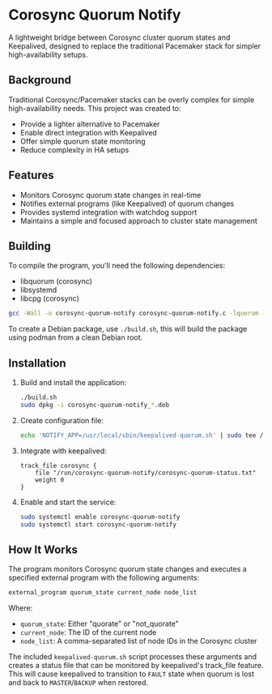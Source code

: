 # Corosync Quorum Notify

A lightweight bridge between Corosync cluster quorum states and Keepalived, designed to replace the traditional Pacemaker stack for simpler high-availability setups.

## Background

Traditional Corosync/Pacemaker stacks can be overly complex for simple high-availability needs. This project was created to:

- Provide a lighter alternative to Pacemaker
- Enable direct integration with Keepalived
- Offer simple quorum state monitoring
- Reduce complexity in HA setups

## Features

- Monitors Corosync quorum state changes in real-time
- Notifies external programs (like Keepalived) of quorum changes
- Provides systemd integration with watchdog support
- Maintains a simple and focused approach to cluster state management

## Building

To compile the program, you'll need the following dependencies:
- libquorum (corosync)
- libsystemd
- libcpg (corosync)

```bash
gcc -Wall -o corosync-quorum-notify corosync-quorum-notify.c -lquorum -lsystemd -lcpg
```

To create a Debian package, use `./build.sh`, this will build the package using podman from a clean Debian root.

## Installation

1. Build and install the application:
   ```bash
   ./build.sh
   sudo dpkg -i corosync-quorum-notify_*.deb
   ```
2. Create configuration file:
   ```bash
   echo 'NOTIFY_APP=/usr/local/sbin/keepalived-quorum.sh' | sudo tee /etc/default/corosync-quorum-notify
   ```
3. Integrate with keepalived:
   ```
   track_file corosync {
       file "/run/corosync-quorum-notify/corosync-quorum-status.txt"
       weight 0
   }
   ```
4. Enable and start the service:
   ```bash
   sudo systemctl enable corosync-quorum-notify
   sudo systemctl start corosync-quorum-notify
   ```

## How It Works

The program monitors Corosync quorum state changes and executes a specified external program with the following arguments:

```bash
external_program quorum_state current_node node_list
```
Where:
- `quorum_state`: Either "quorate" or "not_quorate"
- `current_node`: The ID of the current node
- `node_list`: A comma-separated list of node IDs in the Corosync cluster

The included `keepalived-quorum.sh` script processes these arguments and creates a status file that can be monitored by keepalived's track_file feature.
This will cause keepalived to transition to `FAULT` state when quorum is lost and back to `MASTER`/`BACKUP` when restored.
